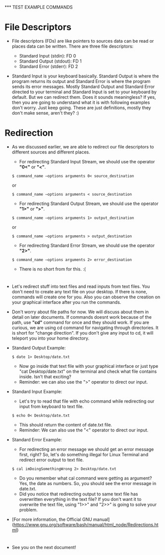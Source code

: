 *** TEST EXAMPLE COMMANDS

# File Descriptors
  * File descriptors (FDs) are like pointers to sources data can be read or places data can be written. There are three file descriptors:
    * Standard Input (stdin): FD 0
    * Standard Output (stdout): FD 1
    * Standard Error (stderr): FD 2

  * Standard Input is your keyboard basically. Standard Output is where the program returns its output and Standard Error is where the program sends its error messages. Mostly Standard Output and Standard Error directed to your terminal and Standard Input is set to your keyboard by default. But we can redirect them. Does it sounds meaningless? If yes, then you are going to understand what it is with following examples don't worry. Just keep going. These are just definitions, mostly they don't make sense, aren't they? :)

  # Redirection
  * As we discussed earlier, we are able to redirect our file descriptors to different sources and different places.
    * For redirecting Standard Input Stream, we should use the operator **"0<"** or **"<"**. 
    ```
    $ command_name –options arguments 0< source_destination
    ```
    or
    ```
    $ command_name –options arguments < source_destination
    ```

    * For redirecting Standard Output Stream, we should use the operator **"1>"** or **">"**.
    ```
    $ command_name –options arguments 1> output_destination
    ```
    or 
    ```
    $ command_name –options arguments > output_destination
    ```

    * For redirecting Standard Error Stream, we should use the operator **"2>"**.
    ```
    $ command_name –options arguments 2> error_destination
    ```
      * There is no short from for this. :(
    
  #
  * Let's redirect stuff into text files and read inputs from text files. You don't need to create any text file on your desktop. If there is none, commands will create one for you. Also you can observe the creation on your graphical interface after you run the commands. 
  * Don't worry about file paths for now. We will discuss about them in detail on later documents. If commands doesnt work because of the path, use **"cd"** command for once and they should work. If you are curious, we are using cd command for navigating through directories. It is short for "change direction". If you don't give any input to cd, it will teleport you into your home directory.

  * Standard Output Example:
    ```
    $ date 1> Desktop/date.txt
    ```
    * Now go inside that text file with your graphical interface or just type "cat Desktop/date.txt" on the terminal and check what file contains inside. Isn't that exciting?
    * Reminder: we can also use the ">" operator to direct our input. 

  * Standard Input Example:
    * Let's try to read that file with echo command while redirecting our input from keyboard to text file.
    ```
    $ echo 0< Desktop/date.txt
    ```
    * This should return the content of date.txt file.
    * Reminder: We can also use the "<" operator to direct our input. 

  * Standard Error Example:
    * For redirecting an error message we should get an error message first, right? So, let's do something illegal for Linux Terminal and redirect error output to text file.
    ```
    $ cal imDoingSomethingWrong 2> Desktop/date.txt
    ```
    * Do you remember what cal command were getting as argument? Yes, the date as numbers. So, you should see the error message in date.txt.
    * Did you notice that redirecting output to same text file has overwritten everything in the text file? If you don't want it to overwrite the text file, using "1>>" and "2>>" is going to solve your problem.

  * [For more information, the Official GNU manual] (https://www.gnu.org/software/bash/manual/html_node/Redirections.html)
 #
 * See you on the next document!
